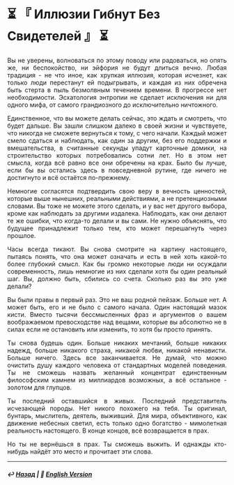 # ⏳ 『 Иллюзии Гибнут Без Свидетелей 』 ⏳
<p align="justify">Вы не уверены, волноваться по этому поводу или радоваться, но опять же, ни беспокойство, ни эйфория не будут длиться вечно. Любая традиция - не что иное, как хрупкая иллюзия, которая исчезнет, как только люди перестанут ей подыгрывать, и каждая из них обречена быть стерта в пыль безмолвным течением времени. В прогрессе нет необходимости. Эсхатология энтропии не сделает исключения ни для одного мифа, от самого грандиозного до исключительно ничтожного.</p>

<p align="justify">Единственное, что вы можете делать сейчас, это ждать и смотреть, что будет дальше. Вы зашли слишком далеко в своей жизни и чувствуете, что никогда не сможете вернуться к тому, с чего начали. Каждый может смело сдаться и наблюдать, как один за другим, без его поддержки и вмешательства, в считанные секунды упадут карточные домики, на строительство которых потребовались сотни лет. Но в этом нет смысла, когда всё равно все они обречены на крах. Было бы лучше, если бы вы остались здесь в повседневной рутине, где ничего не достигнуто и всё остаётся по-прежнему.</p>

<p align="justify">Немногие согласятся подтвердить свою веру в вечность ценностей, которые выше нынешних, реальными действиями, а не претенциозными словами. Вы тоже не можете этого сделать, и у вас нет другого выбора, кроме как наблюдать за другими издалека. Наблюдать, как они делают те же ошибки, что когда-то делали и вы сами. Не нужно объяснять, что будущее принадлежит только тем, кто может перешагнуть через прошлое.</p>

<p align="justify">Часы всегда тикают. Вы снова смотрите на картину настоящего, пытаясь понять, что она может означать и есть в ней хоть какой-то более глубокий смысл. Как бы громко некоторые люди ни осуждали современность, лишь немногие из них сделали хотя бы один реальный шаг. Вы, должно быть, сбились со счета. Сколько раз вы это уже делали?</p>

<p align="justify">Вы были правы в первый раз. Это не ваш родной пейзаж. Больше нет. А может быть, его и не было с самого начала. Один настоящий мазок кисти. Вместо тысячи бессмысленных фраз и аргументов о вашем воображаемом превосходстве над вещами, которые вы абсолютно не в силах если не остановить или изменить, то хотя бы просто принять.</p>

<p align="justify">Ты снова будешь один. Больше никаких мечтаний, больше никаких надежд, больше никакого страха, никакой любви, никакой ненависти. Больше ничего. Здесь все заканчивается. Не думай, что можно очистить душу каждого человека от стандартных моделей поведения. Ты не сможешь назвать желанный концентрат единственным философским камнем из миллиардов возможных, а всё остальное - золотом для глупцов.</p>

<p align="justify">Ты последний оставшийся в живых. Последний представитель исчезающей породы. Нет никого похожего на тебя. Ты оригинал, бунтарь, мыслитель, деятель, выживший. Для мира, объективного, как движение небесных светил, есть только одно богатство - мимолетная реальность настоящего. В конце концов, всё возвращается в прах.</p>

<p align="justify">Но ты не вернёшься в прах. Ты сможешь выжить. И однажды кто-нибудь найдёт это место и прочитает эти слова.</p>

***

##### ↩️ [Назад](index-2.md) | 🗽 [English Version](illusions.md)

